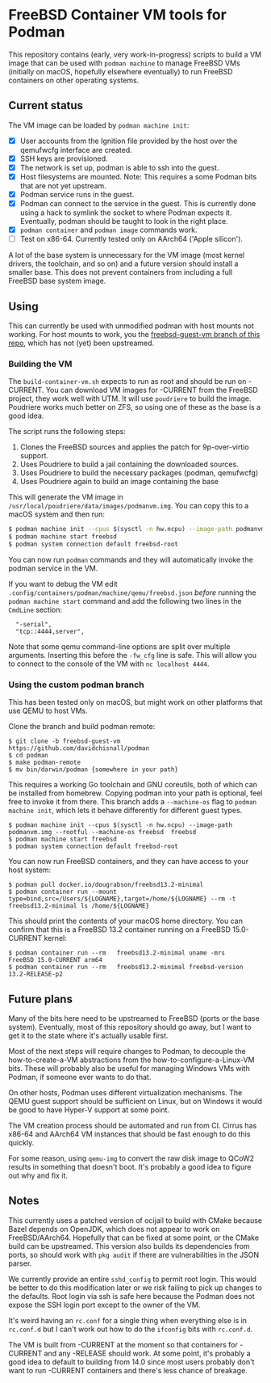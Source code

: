 FreeBSD Container VM tools for Podman
=====================================

This repository contains (early, very work-in-progress) scripts to build a VM image that can be used with `podman machine` to manage FreeBSD VMs (initially on macOS, hopefully elsewhere eventually) to run FreeBSD containers on other operating systems.

Current status
--------------

The VM image can be loaded by `podman machine init`:

 - [X] User accounts from the Ignition file provided by the host over the qemufwcfg interface are created.
 - [X] SSH keys are provisioned.
 - [X] The network is set up, podman is able to ssh into the guest.
 - [X] Host filesystems are mounted.
       Note: This requires a some Podman bits that are not yet upstream.
 - [X] Podman service runs in the guest.
 - [X] Podman can connect to the service in the guest.
       This is currently done using a hack to symlink the socket to where Podman expects it.
       Eventually, podman should be taught to look in the right place.
 - [X] `podman container` and `podman image` commands work.
 - [ ] Test on x86-64.
       Currently tested only on AArch64 ('Apple silicon').

A lot of the base system is unnecessary for the VM image (most kernel drivers, the toolchain, and so on) and a future version should install a smaller base.
This does not prevent containers from including a full FreeBSD base system image.

Using
-----

This can currently be used with unmodified podman with host mounts not working.
For host mounts to work, you the [freebsd-guest-vm branch of this repo](https://github.com/davidchisnall/podman/), which has not (yet) been upstreamed.

### Building the VM

The `build-container-vm.sh` expects to run as root and should be run on -CURRENT.
You can download VM images for -CURRENT from the FreeBSD project, they work well with UTM.
It will use `poudriere` to build the image.
Poudriere works much better on ZFS, so using one of these as the base is a good idea.

The script runs the following steps:

1. Clones the FreeBSD sources and applies the patch for 9p-over-virtio support.
2. Uses Poudriere to build a jail containing the downloaded sources.
3. Uses Poudriere to build the necessary packages (podman, qemufwcfg)
4. Uses Poudriere again to build an image containing the base

This will generate the VM image in `/usr/local/poudriere/data/images/podmanvm.img`.
You can copy this to a macOS system and then run:

```sh
$ podman machine init --cpus $(sysctl -n hw.ncpu) --image-path podmanvm.img --rootful freebsd
$ podman machine start freebsd
$ podman system connection default freebsd-root
```

You can now run `podman` commands and they will automatically invoke the podman service in the VM.

If you want to debug the VM edit `.config/containers/podman/machine/qemu/freebsd.json` *before* running the `podman machine start` command and add the following two lines in the `CmdLine` section:

```
  "-serial",
  "tcp::4444,server",
```

Note that some qemu command-line options are split over multiple arguments.
Inserting this before the `-fw_cfg` line is safe.
This will allow you to connect to the console of the VM with `nc localhost 4444`.

### Using the custom podman branch

This has been tested only on macOS, but might work on other platforms that use QEMU to host VMs.

Clone the branch and build podman remote:

```
$ git clone -b freebsd-guest-vm https://github.com/davidchisnall/podman
$ cd podman
$ make podman-remote
$ mv bin/darwin/podman {somewhere in your path}
```

This requires a working Go toolchain and GNU coreutils, both of which can be installed from homebrew.
Copying podman into your path is optional, feel free to invoke it from there.
This branch adds a `--machine-os` flag to `podman machine init`, which lets it behave differently for different guest types.

```
$ podman machine init --cpus $(sysctl -n hw.ncpu) --image-path podmanvm.img --rootful --machine-os freebsd  freebsd
$ podman machine start freebsd
$ podman system connection default freebsd-root
```

You can now run FreeBSD containers, and they can have access to your host system:

```
$ podman pull docker.io/dougrabson/freebsd13.2-minimal
$ podman container run --mount type=bind,src=/Users/${LOGNAME},target=/home/${LOGNAME} --rm -t  freebsd13.2-minimal ls /home/${LOGNAME}
```

This should print the contents of your macOS home directory.
You can confirm that this is a FreeBSD 13.2 container running on a FreeBSD 15.0-CURRENT kernel:

```
$ podman container run --rm   freebsd13.2-minimal uname -mrs
FreeBSD 15.0-CURRENT arm64
$ podman container run --rm   freebsd13.2-minimal freebsd-version
13.2-RELEASE-p2
```

Future plans
------------

Many of the bits here need to be upstreamed to FreeBSD (ports or the base system).
Eventually, most of this repository should go away, but I want to get it to the state where it's actually usable first.

Most of the next steps will require changes to Podman, to decouple the how-to-create-a-VM abstractions from the how-to-configure-a-Linux-VM bits.
These will probably also be useful for managing Windows VMs with Podman, if someone ever wants to do that.

On other hosts, Podman uses different virtualization mechanisms.
The QEMU guest support should be sufficient on Linux, but on Windows it would be good to have Hyper-V support at some point.

The VM creation process should be automated and run from CI.
Cirrus has x86-64 and AArch64 VM instances that should be fast enough to do this quickly.

For some reason, using `qemu-img` to convert the raw disk image to QCoW2 results in something that doesn't boot.
It's probably a good idea to figure out why and fix it.

Notes
-----

This currently uses a patched version of ocijail to build with CMake because Bazel depends on OpenJDK, which does not appear to work on FreeBSD/AArch64.
Hopefully that can be fixed at some point, or the CMake build can be upstreamed.
This version also builds its dependencies from ports, so should work with `pkg audit` if there are vulnerabilities in the JSON parser.

We currently provide an entire `sshd_config` to permit root login.
This would be better to do this modification later or we risk failing to pick up changes to the defaults.
Root login via ssh is safe here because the Podman does not expose the SSH login port except to the owner of the VM.

It's weird having an `rc.conf` for a single thing when everything else is in `rc.conf.d` but I can't work out how to do the `ifconfig` bits with `rc.conf.d`.

The VM is built from -CURRENT at the moment so that containers for -CURRENT and any -RELEASE should work.
At some point, it's probably a good idea to default to building from 14.0 since most users probably don't want to run -CURRENT containers and there's less chance of breakage.
